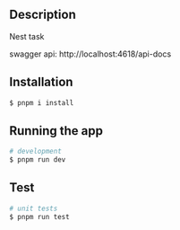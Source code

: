  
## Description

Nest task  

swagger api: http://localhost:4618/api-docs


## Installation

```bash
$ pnpm i install
```

## Running the app

```bash
# development
$ pnpm run dev

```

## Test

```bash
# unit tests
$ pnpm run test 
```

 
